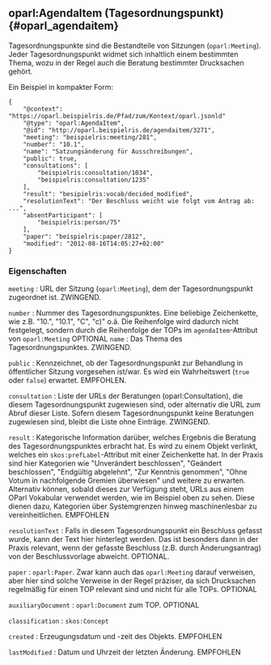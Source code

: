 oparl:AgendaItem (Tagesordnungspunkt)  {#oparl_agendaitem}
------------------------------------

Tagesordnungspunkte sind die Bestandteile von Sitzungen (`oparl:Meeting`).
Jeder Tagesordnungspunkt widmet sich inhaltlich einem bestimmten Thema,
wozu in der Regel auch die Beratung bestimmter Drucksachen gehört.

Ein Beispiel in kompakter Form:

~~~~~  {#agendaitem_ex1 .json}
{
    "@context": "https://oparl.beispielris.de/Pfad/zum/Kontext/oparl.jsonld"
    "@type": "oparl:AgendaItem",
    "@id": "http://oparl.beispielris.de/agendaitem/3271",
    "meeting": "beispielris:meeting/281",
    "number": "10.1",
    "name": "Satzungsänderung für Ausschreibungen",
    "public": true,
    "consultations": [
        "beispielris:consultation/1034",
        "beispielris:consultation/1235"
    ],
    "result": "besipielris:vocab/decided_modified",
    "resolutionText": "Der Beschluss weicht wie folgt vom Antrag ab: ...",
    "absentParticipant": [
        "beispielris:person/75"
    ],
    "paper": "beispielris:paper/2812",
    "modified": "2012-08-16T14:05:27+02:00"
}
~~~~~

### Eigenschaften ###

`meeting`
:   URL der Sitzung (`oparl:Meeting`), dem der Tagesordnungspunkt zugeordnet ist.
    ZWINGEND.

`number`
:   Nummer des Tagesordnungspunktes. Eine beliebige Zeichenkette, wie z.B. "10.", "10.1", "C", "c)" o.ä.
    Die Reihenfolge wird dadurch nicht festgelegt, sondern durch die Reihenfolge der TOPs im `agendaItem`-Attribut
    von  `oparl:Meeting`
    OPTIONAL
`name`
:   Das Thema des Tagesordnungspunktes.
    ZWINGEND.

`public`
:   Kennzeichnet, ob der Tagesordnungspunkt zur Behandlung in öffentlicher Sitzung 
    vorgesehen ist/war. Es wird ein Wahrheitswert (`true` oder `false`) erwartet.
    EMPFOHLEN.

`consultation`
:   Liste der URLs der Beratungen (oparl:Consultation), die diesem Tagesordnungspunkt
    zugewiesen sind, oder alternativ die URL zum Abruf dieser Liste.
    Sofern diesem Tagesordnungspunkt keine Beratungen
    zugewiesen sind, bleibt die Liste ohne Einträge.
    ZWINGEND. 

`result`
:   Kategorische Information darüber, welches Ergebnis die Beratung des
    Tagesordnungspunktes erbracht hat. Es wird zu einem Objekt verlinkt, welches ein `skos:prefLabel`-Attribut
    mit einer Zeichenkette hat. In der Praxis sind hier Kategorien wie
    "Unverändert beschlossen", "Geändert beschlossen", "Endgültig abgelehnt",
    "Zur Kenntnis genommen", "Ohne Votum in nachfolgende Gremien überwiesen"
    und weitere zu erwarten.
    Alternativ können, sobald dieses zur Verfügung steht, URLs aus einem OParl
    Vokabular verwendet werden, wie im Beispiel oben zu sehen. Diese dienen dazu,
    Kategorien über Systemgrenzen hinweg maschinenlesbar zu vereinheitlichen.
    EMPFOHLEN

`resolutionText`
:   Falls in diesem Tagesordnungspunkt ein Beschluss gefasst 
    wurde, kann der Text hier hinterlegt werden. Das ist besonders dann in der 
    Praxis relevant, wenn der gefasste Beschluss (z.B. durch Änderungsantrag) 
    von der Beschlussvorlage abweicht.
    OPTIONAL.

`paper`
:   `oparl:Paper`. Zwar kann auch das `oparl:Meeting` darauf verweisen, aber hier sind solche Verweise in der
    Regel präziser, da sich Drucksachen regelmäßig für einen TOP relevant sind und nicht für alle TOPs.
    OPTIONAL

`auxiliaryDocument`
:  `oparl:Document` zum TOP.
    OPTIONAL

`classification`
:   `skos:Concept`

`created`
:   Erzeugungsdatum und -zeit des Objekts.
    EMPFOHLEN

`lastModified`
:   Datum und Uhrzeit der letzten Änderung.
    EMPFOHLEN
